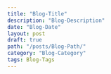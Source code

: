 ```yaml
---
title: "Blog-Title"
description: "Blog-Description"
date: "Blog-Date"
layout: post
draft: true
path: "/posts/Blog-Path/"
category: "Blog-Category"
tags: Blog-Tags
---
```

